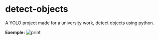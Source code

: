# detect-objects
A YOLO project made for a university work, detect objects using python.

**Exemple:**
![print](https://github.com/fhvicente/detect-objects/assets/134304084/b34e2ab0-8f01-4073-86b1-40dccc0e1d6e)
